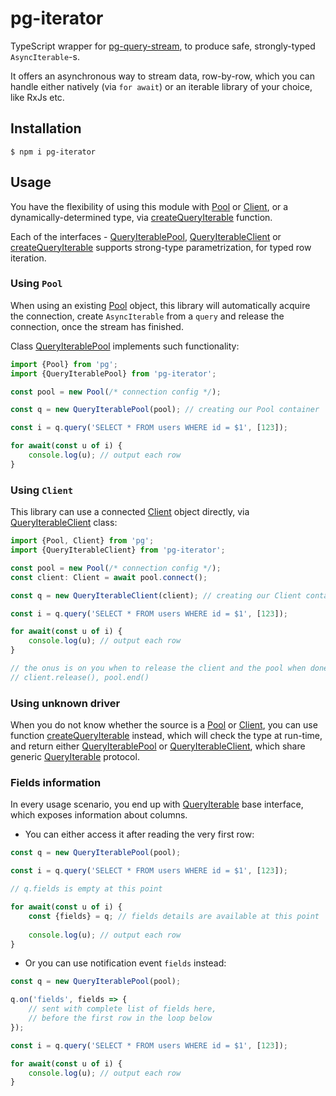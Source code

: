 # pg-iterator

TypeScript wrapper for [pg-query-stream], to produce safe, strongly-typed `AsyncIterable`-s.

It offers an asynchronous way to stream data, row-by-row, which you can handle either natively (via `for await`)
or an iterable library of your choice, like RxJs etc.

## Installation

```
$ npm i pg-iterator
```

## Usage

You have the flexibility of using this module with [Pool] or [Client], or a dynamically-determined type,
via [createQueryIterable] function.

Each of the interfaces - [QueryIterablePool], [QueryIterableClient] or [createQueryIterable] supports
strong-type parametrization, for typed row iteration.

### Using `Pool`

When using an existing [Pool] object, this library will automatically acquire the connection,
create `AsyncIterable` from a `query` and release the connection, once the stream has finished.

Class [QueryIterablePool] implements such functionality:

```ts
import {Pool} from 'pg';
import {QueryIterablePool} from 'pg-iterator';

const pool = new Pool(/* connection config */);

const q = new QueryIterablePool(pool); // creating our Pool container

const i = q.query('SELECT * FROM users WHERE id = $1', [123]);

for await(const u of i) {
    console.log(u); // output each row
}
```

### Using `Client`

This library can use a connected [Client] object directly, via [QueryIterableClient] class:

```ts
import {Pool, Client} from 'pg';
import {QueryIterableClient} from 'pg-iterator';

const pool = new Pool(/* connection config */);
const client: Client = await pool.connect();

const q = new QueryIterableClient(client); // creating our Client container

const i = q.query('SELECT * FROM users WHERE id = $1', [123]);

for await(const u of i) {
    console.log(u); // output each row
}

// the onus is on you when to release the client and the pool when done:
// client.release(), pool.end()
```

### Using unknown driver

When you do not know whether the source is a [Pool] or [Client], you can use function [createQueryIterable] instead,
which will check the type at run-time, and return either [QueryIterablePool] or [QueryIterableClient],
which share generic [QueryIterable] protocol.

### Fields information

In every usage scenario, you end up with [QueryIterable] base interface, which exposes information about columns.

* You can either access it after reading the very first row:

```ts
const q = new QueryIterablePool(pool);

const i = q.query('SELECT * FROM users WHERE id = $1', [123]);

// q.fields is empty at this point

for await(const u of i) {
    const {fields} = q; // fields details are available at this point
    
    console.log(u); // output each row
}
```

* Or you can use notification event `fields` instead:

```ts
const q = new QueryIterablePool(pool);

q.on('fields', fields => {
    // sent with complete list of fields here,
    // before the first row in the loop below
});

const i = q.query('SELECT * FROM users WHERE id = $1', [123]);

for await(const u of i) {
    console.log(u); // output each row
}
```

[pg-query-stream]:https://www.npmjs.com/package/pg-query-stream

[Pool]:https://node-postgres.com/apis/pool

[Client]:https://node-postgres.com/apis/client

[QueryIterablePool]:https://github.com/vitaly-t/pg-iterator/blob/main/src/from-pool.ts

[QueryIterableClient]:https://github.com/vitaly-t/pg-iterator/blob/main/src/from-client.ts

[createQueryIterable]:https://github.com/vitaly-t/pg-iterator/blob/main/src/auto.ts

[QueryIterable]:https://github.com/vitaly-t/pg-iterator/blob/main/src/base.ts

